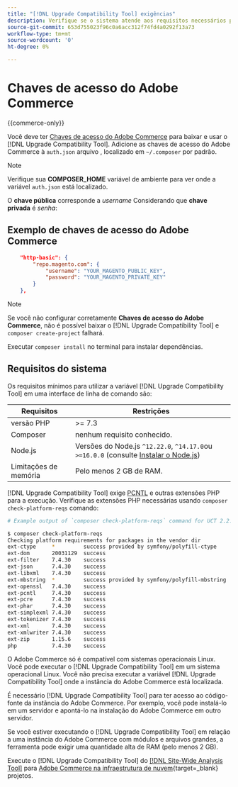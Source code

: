 ```yaml
---
title: "[!DNL Upgrade Compatibility Tool] exigências"
description: Verifique se o sistema atende aos requisitos necessários para executar o [!DNL Upgrade Compatibility Tool] em uma interface de linha de comando para seu projeto do Adobe Commerce.
source-git-commit: 653d755023f96c0a6acc312f74fd4a0292f13a73
workflow-type: tm+mt
source-wordcount: '0'
ht-degree: 0%

---
```



# Chaves de acesso do Adobe Commerce

{{commerce-only}}

Você deve ter [Chaves de acesso do Adobe Commerce](https://developer.adobe.com/commerce/marketplace/guides/sellers/profile-information/#access-keys) para baixar e usar o [!DNL Upgrade Compatibility Tool]. Adicione as chaves de acesso do Adobe Commerce à `auth.json` arquivo , localizado em `~/.composer` por padrão.

>[!NOTE]
>
>Verifique sua **COMPOSER_HOME** variável de ambiente para ver onde a variável `auth.json` está localizado.

O **chave pública** corresponde a _username_ Considerando que **chave privada** é _senha_:

## Exemplo de chaves de acesso do Adobe Commerce

```json
    "http-basic": {
        "repo.magento.com": {
            "username": "YOUR_MAGENTO_PUBLIC_KEY",
            "password": "YOUR_MAGENTO_PRIVATE_KEY"
        }
    },
```

>[!NOTE]
>
> Se você não configurar corretamente **Chaves de acesso do Adobe Commerce**, não é possível baixar o [!DNL Upgrade Compatibility Tool] e `composer create-project` falhará.

Executar `composer install` no terminal para instalar dependências.

## Requisitos do sistema

Os requisitos mínimos para utilizar a variável [!DNL Upgrade Compatibility Tool] em uma interface de linha de comando são:

| **Requisitos** | **Restrições** |
|----------------|-----------------|
| versão PHP | >= 7.3 |
| Composer | nenhum requisito conhecido. |
| Node.js | Versões do Node.js `^12.22.0`, `^14.17.0`ou `>=16.0.0` (consulte [Instalar o Node.js](https://nodejs.dev/en/learn/how-to-install-nodejs/)) |
| Limitações de memória | Pelo menos 2 GB de RAM. |

[!DNL Upgrade Compatibility Tool] exige [PCNTL](https://www.php.net/manual/en/book.pcntl.php) e outras extensões PHP para a execução. Verifique as extensões PHP necessárias usando `composer check-platform-reqs` comando:

```bash
# Example output of `composer check-platform-reqs` command for UCT 2.2.6 and PHP 7.4:

$ composer check-platform-reqs
Checking platform requirements for packages in the vendor dir
ext-ctype     *         success provided by symfony/polyfill-ctype
ext-dom       20031129  success
ext-filter    7.4.30    success
ext-json      7.4.30    success
ext-libxml    7.4.30    success
ext-mbstring  *         success provided by symfony/polyfill-mbstring
ext-openssl   7.4.30    success
ext-pcntl     7.4.30    success
ext-pcre      7.4.30    success
ext-phar      7.4.30    success
ext-simplexml 7.4.30    success
ext-tokenizer 7.4.30    success
ext-xml       7.4.30    success
ext-xmlwriter 7.4.30    success
ext-zip       1.15.6    success
php           7.4.30    success
```

O Adobe Commerce só é compatível com sistemas operacionais Linux. Você pode executar o [!DNL Upgrade Compatibility Tool] em um sistema operacional Linux. Você não precisa executar a variável [!DNL Upgrade Compatibility Tool] onde a instância do Adobe Commerce está localizada.

É necessário [!DNL Upgrade Compatibility Tool] para ter acesso ao código-fonte da instância do Adobe Commerce. Por exemplo, você pode instalá-lo em um servidor e apontá-lo na instalação do Adobe Commerce em outro servidor.

Se você estiver executando o [!DNL Upgrade Compatibility Tool] em relação a uma instância do Adobe Commerce com módulos e arquivos grandes, a ferramenta pode exigir uma quantidade alta de RAM (pelo menos 2 GB).

Execute o [!DNL Upgrade Compatibility Tool] do [[!DNL Site-Wide Analysis Tool]](https://experienceleague.adobe.com/docs/commerce-operations/upgrade-guide/upgrade-compatibility-tool/use-upgrade-compatibility-tool/integrate-analysis-tool.html) para [Adobe Commerce na infraestrutura de nuvem](https://experienceleague.adobe.com/docs/commerce-cloud-service/user-guide/project/overview.html){target=_blank} projetos.
